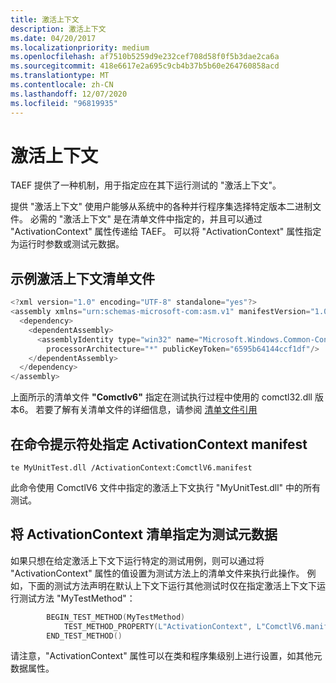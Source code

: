 ```yaml
---
title: 激活上下文
description: 激活上下文
ms.date: 04/20/2017
ms.localizationpriority: medium
ms.openlocfilehash: af7510b5259d9e232cef708d58f0f5b3dae2ca6a
ms.sourcegitcommit: 418e6617e2a695c9cb4b37b5b60e264760858acd
ms.translationtype: MT
ms.contentlocale: zh-CN
ms.lasthandoff: 12/07/2020
ms.locfileid: "96819935"
---
```

# <a name="activation-context"></a>激活上下文


TAEF 提供了一种机制，用于指定应在其下运行测试的 "激活上下文"。

提供 "激活上下文" 使用户能够从系统中的各种并行程序集选择特定版本二进制文件。 必需的 "激活上下文" 是在清单文件中指定的，并且可以通过 "ActivationContext" 属性传递给 TAEF。 可以将 "ActivationContext" 属性指定为运行时参数或测试元数据。

## <a name="span-idsample_activation_context_manifest_filespanspan-idsample_activation_context_manifest_filespanspan-idsample_activation_context_manifest_filespansample-activation-context-manifest-file"></a><span id="Sample_Activation_Context_manifest_file"></span><span id="sample_activation_context_manifest_file"></span><span id="SAMPLE_ACTIVATION_CONTEXT_MANIFEST_FILE"></span>示例激活上下文清单文件


```cpp
<?xml version="1.0" encoding="UTF-8" standalone="yes"?>
<assembly xmlns="urn:schemas-microsoft-com:asm.v1" manifestVersion="1.0">
  <dependency>
    <dependentAssembly>
      <assemblyIdentity type="win32" name="Microsoft.Windows.Common-Controls" version="6.0.0.0" 
        processorArchitecture="*" publicKeyToken="6595b64144ccf1df"/>
    </dependentAssembly>
  </dependency>
</assembly>
```

上面所示的清单文件 **"Comctlv6"** 指定在测试执行过程中使用的 comctl32.dll 版本6。 若要了解有关清单文件的详细信息，请参阅 [清单文件引用](/windows/desktop/SbsCs/manifest-files-reference)

## <a name="span-idspecifying_activationcontext_manifest_at_the_command_promptspanspan-idspecifying_activationcontext_manifest_at_the_command_promptspanspan-idspecifying_activationcontext_manifest_at_the_command_promptspanspecifying-activationcontext-manifest-at-the-command-prompt"></a><span id="Specifying_ActivationContext_manifest_at_the_Command_Prompt"></span><span id="specifying_activationcontext_manifest_at_the_command_prompt"></span><span id="SPECIFYING_ACTIVATIONCONTEXT_MANIFEST_AT_THE_COMMAND_PROMPT"></span>在命令提示符处指定 ActivationContext manifest


``` syntax
te MyUnitTest.dll /ActivationContext:ComctlV6.manifest
```

此命令使用 ComctlV6 文件中指定的激活上下文执行 "MyUnitTest.dll" 中的所有测试。

## <a name="span-idspecifying_activationcontext_manifest_as_test_metadataspanspan-idspecifying_activationcontext_manifest_as_test_metadataspanspan-idspecifying_activationcontext_manifest_as_test_metadataspanspecifying-activationcontext-manifest-as-test-metadata"></a><span id="Specifying_ActivationContext_manifest_as_Test_metadata"></span><span id="specifying_activationcontext_manifest_as_test_metadata"></span><span id="SPECIFYING_ACTIVATIONCONTEXT_MANIFEST_AS_TEST_METADATA"></span>将 ActivationContext 清单指定为测试元数据


如果只想在给定激活上下文下运行特定的测试用例，则可以通过将 "ActivationContext" 属性的值设置为测试方法上的清单文件来执行此操作。 例如，下面的测试方法声明在默认上下文下运行其他测试时仅在指定激活上下文下运行测试方法 "MyTestMethod"：

```cpp
        BEGIN_TEST_METHOD(MyTestMethod)
            TEST_METHOD_PROPERTY(L"ActivationContext", L"ComctlV6.manifest")
        END_TEST_METHOD()
```

请注意，"ActivationContext" 属性可以在类和程序集级别上进行设置，如其他元数据属性。
